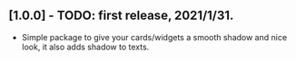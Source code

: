 ## [1.0.0] - TODO: first release, 2021/1/31.

* Simple package to give your cards/widgets a smooth shadow and nice look, it also adds shadow to texts.
